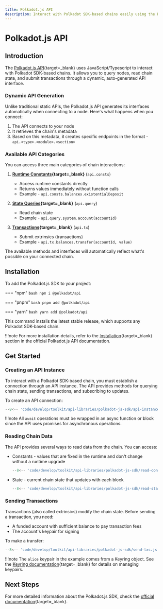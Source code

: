 ```yaml
---
title: Polkadot.js API
description: Interact with Polkadot SDK-based chains easily using the Polkadot.js API. Query chain data, submit transactions, and more via JavaScript or Typescript.
---
```


# Polkadot.js API

## Introduction

The [Polkadot.js API](https://github.com/polkadot-js/api){target=\_blank} uses JavaScript/Typescript to interact with Polkadot SDK-based chains. It allows you to query nodes, read chain state, and submit transactions through a dynamic, auto-generated API interface.

### Dynamic API Generation

Unlike traditional static APIs, the Polkadot.js API generates its interfaces automatically when connecting to a node. Here's what happens when you connect:

1. The API connects to your node
2. It retrieves the chain's metadata
3. Based on this metadata, it creates specific endpoints in the format - `api.<type>.<module>.<section>`

### Available API Categories

You can access three main categories of chain interactions:

1. **[Runtime Constants](https://polkadot.js.org/docs/api/start/api.consts){target=\_blank}** (`api.consts`)
    - Access runtime constants directly
    - Returns values immediately without function calls
    - Example - `api.consts.balances.existentialDeposit`

2.  **[State Queries](https://polkadot.js.org/docs/api/start/api.query/){target=\_blank}** (`api.query`)
    - Read chain state
    - Example - `api.query.system.account(accountId)`

3. **[Transactions](https://polkadot.js.org/docs/api/start/api.tx/){target=\_blank}** (`api.tx`)
    - Submit extrinsics (transactions)
    - Example - `api.tx.balances.transfer(accountId, value)`

The available methods and interfaces will automatically reflect what's possible on your connected chain.

## Installation

To add the Polkadot.js SDK to your project:

=== "npm"
    ```bash
    npm i @polkadot/api
    ```

=== "pnpm"
    ```bash
    pnpm add @polkadot/api
    ```

=== "yarn"
    ```bash
    yarn add @polkadot/api
    ```

This command installs the latest stable release, which supports any Polkadot SDK-based chain.

!!!note
    For more installation details, refer to the [Installation](https://polkadot.js.org/docs/api/start/install/){target=\_blank} section in the official Polkadot.js API documentation.

## Get Started

### Creating an API Instance

To interact with a Polkadot SDK-based chain, you must establish a connection through an API instance. The API provides methods for querying chain state, sending transactions, and subscribing to updates.

To create an API connection:

```js
--8<-- 'code/develop/toolkit/api-libraries/polkadot-js-sdk/api-instance.js'
```

!!!note
    All `await` operations must be wrapped in an async function or block since the API uses promises for asynchronous operations.

### Reading Chain Data

The API provides several ways to read data from the chain. You can access:

- Constants - values that are fixed in the runtime and don't change without a runtime upgrade

    ```js
    --8<-- 'code/develop/toolkit/api-libraries/polkadot-js-sdk/read-constants.js'
    ```

- State - current chain state that updates with each block

    ```js
    --8<-- 'code/develop/toolkit/api-libraries/polkadot-js-sdk/read-state.js'
    ```

### Sending Transactions

Transactions (also called extrinsics) modify the chain state. Before sending a transaction, you need:

- A funded account with sufficient balance to pay transaction fees
- The account's keypair for signing

To make a transfer:

```js
--8<-- 'code/develop/toolkit/api-libraries/polkadot-js-sdk/send-txs.js'
```

!!!note
    The `alice` keypair in the example comes from a Keyring object. See the [Keyring documentation](https://polkadot.js.org/docs/keyring){target=\_blank} for details on managing keypairs.

## Next Steps

For more detailed information about the Polkadot.js SDK, check the [official documentation](https://polkadot.js.org/docs/){target=\_blank}.